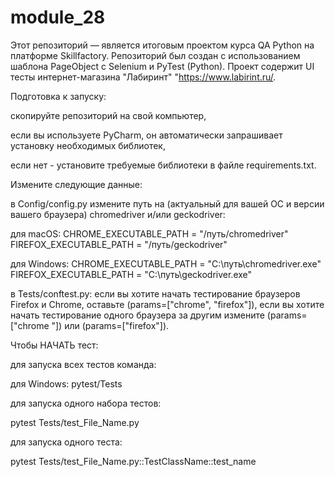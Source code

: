 # module_28

Этот репозиторий — является итоговым проектом курса QA Python на платформе Skillfactory. 
Репозиторий был создан с использованием шаблона PageObject с Selenium и PyTest (Python). 
Проект содержит UI тесты интернет-магазина "Лабиринт" "https://www.labirint.ru/.

Подготовка к запуску:

скопируйте репозиторий на свой компьютер,

если вы используете PyCharm, он автоматически запрашивает установку необходимых библиотек,

если нет - установите требуемые библиотеки в файле requirements.txt.

Измените следующие данные:

в Config/config.py измените путь на (актуальный для вашей ОС и версии вашего браузера) chromedriver и/или geckodriver:

для macOS:
CHROME_EXECUTABLE_PATH = "/путь/chromedriver"
FIREFOX_EXECUTABLE_PATH = "/путь/geckodriver"

для Windows:
CHROME_EXECUTABLE_PATH = "C:\путь\chromedriver.exe"
FIREFOX_EXECUTABLE_PATH = "C:\путь\geckodriver.exe"

в Tests/conftest.py: если вы хотите начать тестирование браузеров Firefox и Chrome, оставьте (params=["chrome", "firefox"]), 
если вы хотите начать тестирование одного браузера за другим измените (params=["chrome "]) или (params=["firefox"]).

Чтобы НАЧАТЬ тест: 

для запуска всех тестов команда:

для Windows: pytest/Tests

для запуска одного набора тестов: 

pytest Tests/test_File_Name.py 

для запуска одного теста: 

pytest Tests/test_File_Name.py::TestClassName::test_name 
